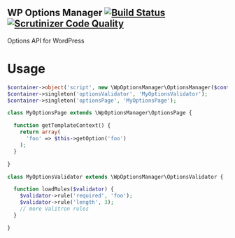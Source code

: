 ## WP Options Manager [![Build Status](https://travis-ci.org/dsawardekar/wp-options-manager.svg?branch=develop)](https://travis-ci.org/dsawardekar/wp-options-manager)  [![Scrutinizer Code Quality](https://scrutinizer-ci.com/g/dsawardekar/wp-options-manager/badges/quality-score.png?b=develop)](https://scrutinizer-ci.com/g/dsawardekar/wp-options-manager/?branch=develop)

Options API for WordPress

# Usage

```php
$container->object('script', new \WpOptionsManager\OptionsManager($container));
$container->singleton('optionsValidator', 'MyOptionsValidator');
$container->singleton('optionsPage', 'MyOptionsPage');

class MyOptionsPage extends \WpOptionsManager\OptionsPage {

  function getTemplateContext() {
    return array(
      'foo' => $this->getOption('foo')
    );
  }

}

class MyOptionsValidator extends \WpOptionsManager\OptionsValidator {

  function loadRules($validator) {
    $validator->rule('required', 'foo');
    $validator->rule('length', 3);
    // more Valitron rules
  }

}
```
